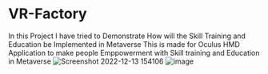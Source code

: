 # VR-Factory
In this Project I have tried to Demonstrate How will the Skill Training and Education be Implemented in Metaverse
This is made for Oculus HMD Application to make people Emppowerment with Skill training and Education in Metaverse 
![Screenshot 2022-12-13 154106](https://user-images.githubusercontent.com/100237166/212883921-c0822109-8f9a-401e-9d87-138c4762d8eb.png)
![image](https://user-images.githubusercontent.com/100237166/212910934-2c6d9e9b-71a7-4909-975c-9bd7133c21b5.png)
